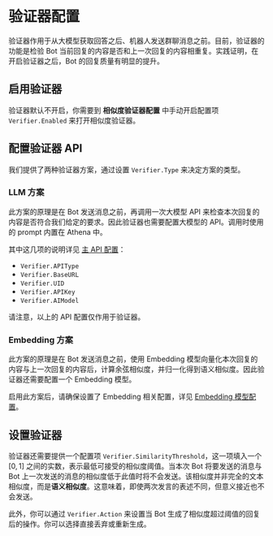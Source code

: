 # 验证器配置

验证器作用于从大模型获取回答之后、机器人发送群聊消息之前。目前，验证器的功能是检验 Bot 当前回复的内容是否和上一次回复的内容相重复。实践证明，在开启验证器之后，Bot 的回复质量有明显的提升。

## 启用验证器

验证器默认不开启，你需要到 **相似度验证器配置** 中手动开启配置项 `Verifier.Enabled` 来打开相似度验证器。

## 配置验证器 API

我们提供了两种验证器方案，通过设置 `Verifier.Type` 来决定方案的类型。

### LLM 方案

此方案的原理是在 Bot 发送消息之前，再调用一次大模型 API 来检查本次回复的内容是否符合我们给定的要求。因此验证器也需要配置大模型的 API。调用时使用的 prompt 内置在 Athena 中。

其中这几项的说明详见 [主 API 配置](main-api.html)：

- `Verifier.APIType`
- `Verifier.BaseURL`
- `Verifier.UID`
- `Verifier.APIKey`
- `Verifier.AIModel`

请注意，以上的 API 配置仅作用于验证器。

### Embedding 方案

此方案的原理是在 Bot 发送消息之前，使用 Embedding 模型向量化本次回复的内容与上一次回复的内容后，计算余弦相似度，并归一化得到语义相似度。因此验证器还需要配置一个 Embedding 模型。

启用此方案后，请确保设置了 Embedding 相关配置，详见 [Embedding 模型配置](Embedding)。

## 设置验证器

验证器还需要提供一个配置项 `Verifier.SimilarityThreshold`，这一项填入一个 $[0, 1]$ 之间的实数，表示最低可接受的相似度阈值。当本次 Bot 将要发送的消息与 Bot 上一次发送的消息的相似度低于此值时将不会发送。该相似度并非完全的文本相似度，而是**语义相似度**。这意味着，即使两次发言的表述不同，但意义接近也不会发送。

此外，你可以通过 `Verifier.Action` 来设置当 Bot 生成了相似度超过阈值的回复后的操作。你可以选择直接丢弃或重新生成。
